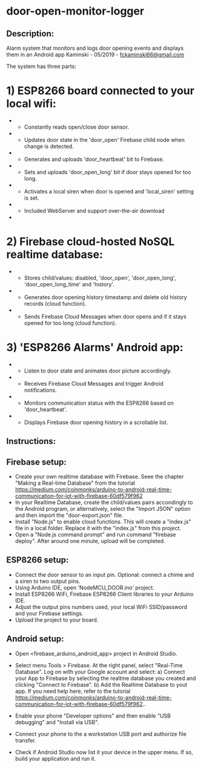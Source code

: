 # door-open-monitor-logger

## Description:
 Alarm system that monitors and logs door opening events and displays them in an Android app
 Kaminski - 05/2019 - fckaminski66@gmail.com
 
 The system has three parts:

 # 1) ESP8266 board connected to your local wifi:
 * - Constantly reads open/close door sensor.
 * - Updates door state in the 'door_open' Firebase child node when change is detected.
 * - Generates and uploads 'door_heartbeat' bit to Firebase.
 * - Sets and uploads 'door_open_long' bit if door stays opened for too long.
 * - Activates a local siren when door is opened and 'local_siren' setting is set.
 * - Included WebServer and support over-the-air download
 *
# 2) Firebase cloud-hosted NoSQL realtime database:
 * - Stores child/values: disabled, 'door_open', 'door_open_long', 'door_open_long_time' and 'history'.
 * - Generates door opening history timestamp and delete old history records (cloud function).
 * - Sends Firebase Cloud Messages when door opens and if it stays opened for too long  (cloud function).

# 3) 'ESP8266 Alarms' Android app:
 * - Listen to door state and animates door picture accordingly.
 * - Receives Firebase Cloud Messages and trigger Android notifications.
 * - Monitors communication status with the ESP8266 based on 'door_heartbeat'.
 * - Displays Firebase door opening history in a scrollable list.
 
## Instructions:

## Firebase setup:
- Create your own realtime database with Firebase. Seee the chapter "Making a Real-time Database" from the tutorial
    https://medium.com/coinmonks/arduino-to-android-real-time-communication-for-iot-with-firebase-60df579f962
- In your Realtime Database, create the child/values pairs accondingly to the Android program, or alternatively, select the "Import JSON" option and then import the  "door-export.json" file.
- Install "Node.js" to enable cloud functions. This will create a "index.js" file in a local folder. Replace it with the "index.js" from this project.
- Open a "Node.js command prompt" and run command "firebase deploy". After around one minute, upload will be completed.

## ESP8266 setup:
- Connect the door sensor to an input pin. Optional: connect a chime and a siren to two output pins.
- Using Arduino IDE, open 'NodeMCU_DOOR.ino' project.
- Install ESP8266 WiFi, Firebase ESP8266 Client libraries to your Arduino IDE.
- Adjust the output pins numbers used, your local WiFi SSID/password and your Firebase settings. 
- Upload the project to your board.

## Android setup:
- Open <firebase_arduino_android_app> project in Android Studio.
- Select menu Tools > Firebase. At the right panel, select "Real-Time Database". Log on with your Google account and select:
	a) Connect your App to Firebase by selecting the realtme database you created and clicking "Connect to Firebase".
	b) Add the Realtime Database to yout app.
  If you need help here, refer to the tutorial https://medium.com/coinmonks/arduino-to-android-real-time-communication-for-iot-with-firebase-60df579f962..

- Enable your phone "Developer options" and then enable "USB debugging" and "Install via USB".
- Connect your phone to the a workstation USB port and authorize file transfer.
- Check if Android Studio now list it your device in the upper menu. If so, build your application and run it.
